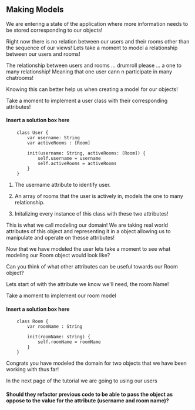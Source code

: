 ## Making Models

We are entering a state of the application where more information needs to be stored corresponding to our objects! 

Right now there is no relation between our users and their rooms other than the sequence of our views! Lets take a moment to model a relationship between our users and rooms!

The relationship between users and rooms ... drumroll please ... a one to many relationship! Meaning that one user cann n participate in many chatrooms!

Knowing this can better help us when creating a model for our objects!

Take a moment to implement a user class with their corresponding attributes!

#### Insert a solution box here
```
    class User {
        var username: String
        var activeRooms : [Room]

        init(username: String, activeRooms: [Room]) {
            self.username = username
            self.activeRooms = activeRooms
        }
    }
```

1. The username attribute to identify user.

2. An array of rooms that the user is actively in, models the one to many relationship.

3. Initalizing every instance of this class with these two attributes!


This is what we call modeling our domain! We are taking real world attributes of this object and representing it in a object allowing us to manipulate and operate on thesse attributes!

Now that we have modeled the user lets take a moment to see what modeling our Room object would look like?

Can you think of what other attributes can be useful towards our Room object?

Lets start of with the attribute we know we'll need, the room Name!

Take a moment to implement our room model

#### Insert a solution box here
```
    class Room {
        var roomName : String

        init(roomName: string) {
            self.roomName = roomName
        }
    }
```

Congrats you have modeled the domain for two objects that we have been working with thus far!


In the next page of the tutorial we are going to using our users 
#### Should they refactor previous code to  be able to pass the object as oppose to the value for the attribute (username and room name)?
